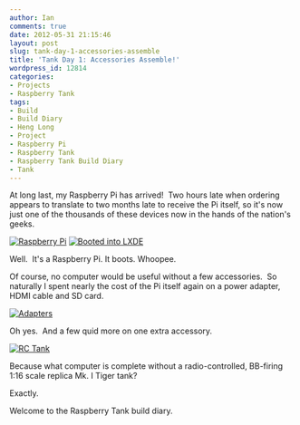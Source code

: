 ```yaml
---
author: Ian
comments: true
date: 2012-05-31 21:15:46
layout: post
slug: tank-day-1-accessories-assemble
title: 'Tank Day 1: Accessories Assemble!'
wordpress_id: 12814
categories:
- Projects
- Raspberry Tank
tags:
- Build
- Build Diary
- Heng Long
- Project
- Raspberry Pi
- Raspberry Tank
- Raspberry Tank Build Diary
- Tank
---
```


At long last, my Raspberry Pi has arrived!  Two hours late when ordering appears to translate to two months late to receive the Pi itself, so it's now just one of the thousands of these devices now in the hands of the nation's geeks.

[![Raspberry Pi](https://files.ianrenton.com/sites/raspberrytank/IMG_20120529_084446-300x225.jpg)](https://files.ianrenton.com/sites/raspberrytank/IMG_20120529_084446.jpg) [![Booted into LXDE](https://files.ianrenton.com/sites/raspberrytank/IMG_20120529_084107-300x225.jpg)](https://files.ianrenton.com/sites/raspberrytank/IMG_20120529_084107.jpg)

Well.  It's a Raspberry Pi. It boots. Whoopee.

Of course, no computer would be useful without a few accessories.  So naturally I spent nearly the cost of the Pi itself again on a power adapter, HDMI cable and SD card.

[![Adapters](https://files.ianrenton.com/sites/raspberrytank/IMG_20120530_120010-300x225.jpg)](https://files.ianrenton.com/sites/raspberrytank/IMG_20120530_120010.jpg)

Oh yes.  And a few quid more on one extra accessory.

[![RC Tank](https://files.ianrenton.com/sites/raspberrytank/IMG_20120531_141954-600x450.jpg)](https://files.ianrenton.com/sites/raspberrytank/IMG_20120531_141954.jpg)

Because what computer is complete without a radio-controlled, BB-firing 1:16 scale replica Mk. I Tiger tank?

Exactly.

Welcome to the Raspberry Tank build diary.
